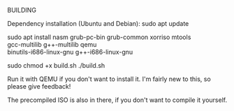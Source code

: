 BUILDING

Dependency installation (Ubuntu and Debian):
sudo apt update

sudo apt install nasm grub-pc-bin grub-common xorriso mtools \
                 gcc-multilib g++-multilib qemu \
                 binutils-i686-linux-gnu g++-i686-linux-gnu

                

sudo chmod +x build.sh
./build.sh

Run it with QEMU if you don't want to install it. I'm fairly new to this, so please give feedback!

The precompiled ISO is also in there, if you don't want to compile it yourself.
